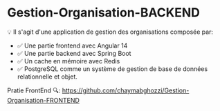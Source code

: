 # Gestion-Organisation-BACKEND

 :bulb: Il s'agit d'une application de gestion des organisations  composée par:
- :white_check_mark: Une partie  frontend avec Angular 14
- :white_check_mark: Une partie backend avec Spring Boot 
- :white_check_mark: Un cache en mémoire avec Redis
- :white_check_mark: PostgreSQL comme un système de gestion de base de données relationnelle et objet.

Pratie FrontEnd :mag:: https://github.com/chaymabghozzi/Gestion-Organisation-FRONTEND
